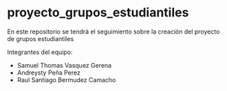 # proyecto_grupos_estudiantiles
En este repositorio se tendrá el seguimiento sobre la creación del proyecto de grupos estudiantiles

Integrantes del equipo:
- Samuel Thomas Vasquez Gerena
- Andreysty Peña Perez
- Raul Santiago Bermudez Camacho

